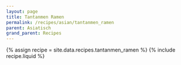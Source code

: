 ```yaml
---
layout: page
title: Tantanmen Ramen
permalink: /recipes/asian/tantanmen_ramen
parent: Asiatisch
grand_parent: Recipes
---
```

{% assign recipe = site.data.recipes.tantanmen_ramen %}
{% include recipe.liquid %}